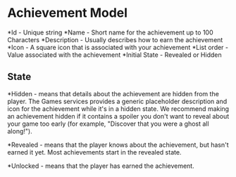 Achievement Model
=====
*Id - Unique string
*Name - Short name for the achievement up to 100 Characters
*Description - Usually describes how to earn the achievement
*Icon - A square icon that is associated with your achievement
*List order - Value associated with the achievement
*Initial State - Revealed or Hidden

State
--------
*Hidden -  means that details about the achievement are hidden from the player. The Games services provides a generic placeholder description and icon for the achievement while it's in a hidden state. We recommend making an achievement hidden if it contains a spoiler you don't want to reveal about your game too early (for example, "Discover that you were a ghost all along!").

*Revealed - means that the player knows about the achievement, but hasn't earned it yet. Most achievements start in the revealed state.

*Unlocked - means that the player has earned the achievement. 
